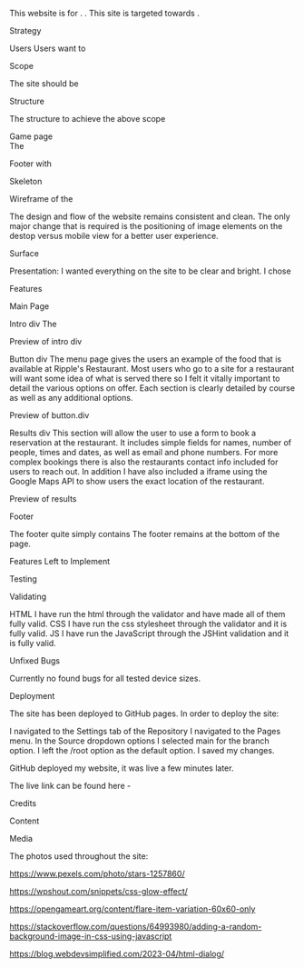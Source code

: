 This website is for . . This site is targeted towards .


Strategy

Users
    Users want to

Scope

The site should be 

Structure

The structure to achieve the above scope 

Game page  
    The 


Footer with 

Skeleton

Wireframe of the 

The design and flow of the website remains consistent and clean. The only major change that is required is the positioning of image elements on the destop versus mobile view for a better user experience.

Surface

Presentation:
I wanted everything on the site to be clear and bright.
I chose 

Features

Main Page

Intro div
    The 

Preview of intro div

Button div 
    The menu page gives the users an example of the food that is available at Ripple's Restaurant.
    Most users who go to a site for a restaurant will want some idea of what is served there so I felt it vitally important to detail the various options on offer.
    Each section is clearly detailed by course as well as any additional options.

Preview of button.div

Results div
    This section will allow the user to use a form to book a reservation at the restaurant.
    It includes simple fields for names, number of people, times and dates, as well as email and phone numbers.
    For more complex bookings there is also the restaurants contact info included for users to reach out.
    In addition I have also included a iframe using the Google Maps API to show users the exact location of the restaurant.

Preview of results

Footer

The footer quite simply contains
The footer remains at the bottom of the page.

Features Left to Implement

Testing


Validating

HTML
    I have run the html through the validator and have made all of them fully valid.
CSS
    I have run the css stylesheet through the validator and it is fully valid.
JS
    I have run the JavaScript through the JSHint validation and it is fully valid.

Unfixed Bugs

Currently no found bugs for all tested device sizes.

Deployment

The site has been deployed to GitHub pages. In order to deploy the site:

I navigated to the Settings tab of the Repository
I navigated to the Pages menu.
In the Source dropdown options I selected main for the branch option.
I left the /root option as the default option.
I saved my changes.

GitHub deployed my website, it was live a few minutes later.

The live link can be found here - 

Credits

Content


Media

The photos used throughout the site:


https://www.pexels.com/photo/stars-1257860/

https://wpshout.com/snippets/css-glow-effect/

https://opengameart.org/content/flare-item-variation-60x60-only

https://stackoverflow.com/questions/64993980/adding-a-random-background-image-in-css-using-javascript

https://blog.webdevsimplified.com/2023-04/html-dialog/